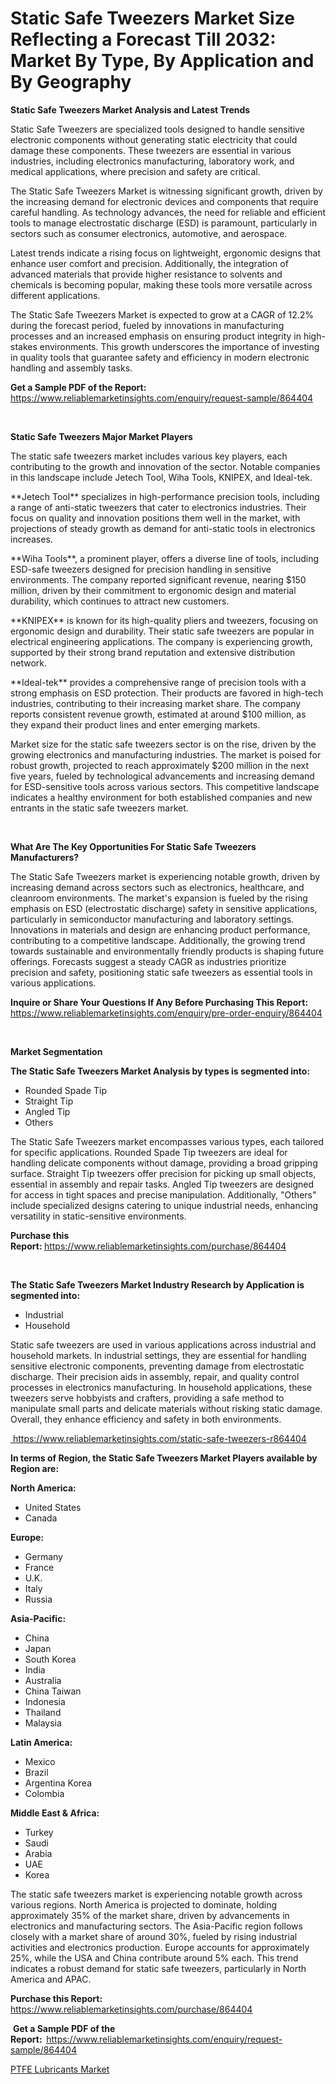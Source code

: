 <p><h1>Static Safe Tweezers Market Size Reflecting a Forecast Till 2032: Market By Type, By Application and By Geography</h1></p><p><strong>Static Safe Tweezers Market Analysis and Latest Trends</strong></p>
<p><p>Static Safe Tweezers are specialized tools designed to handle sensitive electronic components without generating static electricity that could damage these components. These tweezers are essential in various industries, including electronics manufacturing, laboratory work, and medical applications, where precision and safety are critical.</p><p>The Static Safe Tweezers Market is witnessing significant growth, driven by the increasing demand for electronic devices and components that require careful handling. As technology advances, the need for reliable and efficient tools to manage electrostatic discharge (ESD) is paramount, particularly in sectors such as consumer electronics, automotive, and aerospace. </p><p>Latest trends indicate a rising focus on lightweight, ergonomic designs that enhance user comfort and precision. Additionally, the integration of advanced materials that provide higher resistance to solvents and chemicals is becoming popular, making these tools more versatile across different applications.</p><p>The Static Safe Tweezers Market is expected to grow at a CAGR of 12.2% during the forecast period, fueled by innovations in manufacturing processes and an increased emphasis on ensuring product integrity in high-stakes environments. This growth underscores the importance of investing in quality tools that guarantee safety and efficiency in modern electronic handling and assembly tasks.</p></p>
<p><strong>Get a Sample PDF of the Report:&nbsp;</strong> <a href="https://www.reliablemarketinsights.com/enquiry/request-sample/864404?utm_campaign=2347&utm_medium=2&utm_source=Github&utm_content=ia&utm_term=08022025&utm_id=static-safe-tweezers">https://www.reliablemarketinsights.com/enquiry/request-sample/864404</a></p>
<p>&nbsp;</p>
<p><strong>Static Safe Tweezers Major Market Players</strong></p>
<p><p>The static safe tweezers market includes various key players, each contributing to the growth and innovation of the sector. Notable companies in this landscape include Jetech Tool, Wiha Tools, KNIPEX, and Ideal-tek.</p><p>**Jetech Tool** specializes in high-performance precision tools, including a range of anti-static tweezers that cater to electronics industries. Their focus on quality and innovation positions them well in the market, with projections of steady growth as demand for anti-static tools in electronics increases.</p><p>**Wiha Tools**, a prominent player, offers a diverse line of tools, including ESD-safe tweezers designed for precision handling in sensitive environments. The company reported significant revenue, nearing $150 million, driven by their commitment to ergonomic design and material durability, which continues to attract new customers.</p><p>**KNIPEX** is known for its high-quality pliers and tweezers, focusing on ergonomic design and durability. Their static safe tweezers are popular in electrical engineering applications. The company is experiencing growth, supported by their strong brand reputation and extensive distribution network.</p><p>**Ideal-tek** provides a comprehensive range of precision tools with a strong emphasis on ESD protection. Their products are favored in high-tech industries, contributing to their increasing market share. The company reports consistent revenue growth, estimated at around $100 million, as they expand their product lines and enter emerging markets.</p><p>Market size for the static safe tweezers sector is on the rise, driven by the growing electronics and manufacturing industries. The market is poised for robust growth, projected to reach approximately $200 million in the next five years, fueled by technological advancements and increasing demand for ESD-sensitive tools across various sectors. This competitive landscape indicates a healthy environment for both established companies and new entrants in the static safe tweezers market.</p></p>
<p>&nbsp;</p>
<p><strong>What Are The Key Opportunities For Static Safe Tweezers Manufacturers?</strong></p>
<p><p>The Static Safe Tweezers market is experiencing notable growth, driven by increasing demand across sectors such as electronics, healthcare, and cleanroom environments. The market's expansion is fueled by the rising emphasis on ESD (electrostatic discharge) safety in sensitive applications, particularly in semiconductor manufacturing and laboratory settings. Innovations in materials and design are enhancing product performance, contributing to a competitive landscape. Additionally, the growing trend towards sustainable and environmentally friendly products is shaping future offerings. Forecasts suggest a steady CAGR as industries prioritize precision and safety, positioning static safe tweezers as essential tools in various applications.</p></p>
<p><strong>Inquire or Share Your Questions If Any Before Purchasing This Report:</strong> <a href="https://www.reliablemarketinsights.com/enquiry/pre-order-enquiry/864404?utm_campaign=2347&utm_medium=2&utm_source=Github&utm_content=ia&utm_term=08022025&utm_id=static-safe-tweezers">https://www.reliablemarketinsights.com/enquiry/pre-order-enquiry/864404</a></p>
<p>&nbsp;</p>
<p><strong>Market Segmentation</strong></p>
<p><strong>The Static Safe Tweezers Market Analysis by types is segmented into:</strong></p>
<p><ul><li>Rounded Spade Tip</li><li>Straight Tip</li><li>Angled Tip</li><li>Others</li></ul></p>
<p><p>The Static Safe Tweezers market encompasses various types, each tailored for specific applications. Rounded Spade Tip tweezers are ideal for handling delicate components without damage, providing a broad gripping surface. Straight Tip tweezers offer precision for picking up small objects, essential in assembly and repair tasks. Angled Tip tweezers are designed for access in tight spaces and precise manipulation. Additionally, "Others" include specialized designs catering to unique industrial needs, enhancing versatility in static-sensitive environments.</p></p>
<p><strong>Purchase this Report:&nbsp;</strong><a href="https://www.reliablemarketinsights.com/purchase/864404?utm_campaign=2347&utm_medium=2&utm_source=Github&utm_content=ia&utm_term=08022025&utm_id=static-safe-tweezers">https://www.reliablemarketinsights.com/purchase/864404</a></p>
<p>&nbsp;</p>
<p><strong>The Static Safe Tweezers Market Industry Research by Application is segmented into:</strong></p>
<p><ul><li>Industrial</li><li>Household</li></ul></p>
<p><p>Static safe tweezers are used in various applications across industrial and household markets. In industrial settings, they are essential for handling sensitive electronic components, preventing damage from electrostatic discharge. Their precision aids in assembly, repair, and quality control processes in electronics manufacturing. In household applications, these tweezers serve hobbyists and crafters, providing a safe method to manipulate small parts and delicate materials without risking static damage. Overall, they enhance efficiency and safety in both environments.</p></p>
<p><a href="https://www.reliablemarketinsights.com/static-safe-tweezers-r864404?utm_campaign=2347&utm_medium=2&utm_source=Github&utm_content=ia&utm_term=08022025&utm_id=static-safe-tweezers">&nbsp;https://www.reliablemarketinsights.com/static-safe-tweezers-r864404</a></p>
<p><strong>In terms of Region, the Static Safe Tweezers Market Players available by Region are:</strong></p>
<p>
    <p> <strong> North America: </strong>
        <ul>
            <li>United States</li>
            <li>Canada</li>
        </ul>
        </p> 
    <p> <strong> Europe: </strong>
        <ul>
            <li>Germany</li>
            <li>France</li>
            <li>U.K.</li>
            <li>Italy</li>
            <li>Russia</li>
        </ul>
        </p> 
    <p> <strong> Asia-Pacific: </strong>
        <ul>
            <li>China</li>
            <li>Japan</li>
            <li>South Korea</li>
            <li>India</li>
            <li>Australia</li>
            <li>China Taiwan</li>
            <li>Indonesia</li>
            <li>Thailand</li>
            <li>Malaysia</li>
        </ul>
        </p> 
    <p> <strong> Latin America: </strong>
        <ul>
            <li>Mexico</li>
            <li>Brazil</li>
            <li>Argentina Korea</li>
            <li>Colombia</li>
        </ul>
        </p> 
    <p> <strong> Middle East & Africa: </strong>
        <ul>
            <li>Turkey</li>
            <li>Saudi</li>
            <li>Arabia</li>
            <li>UAE</li>
            <li>Korea</li>
        </ul>
    </p>
    </p>
<p><p>The static safe tweezers market is experiencing notable growth across various regions. North America is projected to dominate, holding approximately 35% of the market share, driven by advancements in electronics and manufacturing sectors. The Asia-Pacific region follows closely with a market share of around 30%, fueled by rising industrial activities and electronics production. Europe accounts for approximately 25%, while the USA and China contribute around 5% each. This trend indicates a robust demand for static safe tweezers, particularly in North America and APAC.</p></p>
<p><strong>Purchase this Report: </strong><a href="https://www.reliablemarketinsights.com/purchase/864404?utm_campaign=2347&utm_medium=2&utm_source=Github&utm_content=ia&utm_term=08022025&utm_id=static-safe-tweezers">https://www.reliablemarketinsights.com/purchase/864404</a></p>
<p>&nbsp;<strong>Get a Sample PDF of the Report:&nbsp;&nbsp;</strong><a href="https://www.reliablemarketinsights.com/enquiry/request-sample/864404?utm_campaign=2347&utm_medium=2&utm_source=Github&utm_content=ia&utm_term=08022025&utm_id=static-safe-tweezers">https://www.reliablemarketinsights.com/enquiry/request-sample/864404</a></p>
<p><strong></strong></p>
<p><p><a href="https://github.com/janraimondo83/Market-Research-Report-List-1/blob/main/ptfe-lubricants-market.md?utm_campaign=2347&utm_medium=2&utm_source=Github&utm_content=ia&utm_term=08022025&utm_id=static-safe-tweezers">PTFE Lubricants Market</a></p></p>